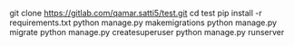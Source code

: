 git clone https://gitlab.com/qamar.satti5/test.git
cd test
pip install -r requirements.txt
python manage.py makemigrations
python manage.py migrate
python manage.py createsuperuser
python manage.py runserver
